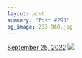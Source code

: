 ```yaml
---
layout: post
summary: 'Post #293'
og_image: 293-960.jpg
---
```


<p>
  <time>
    <a href="/293">September 25, 2022</a>
  </time>
  <a href="/293">
    <img src="{{ site.assets_url }}/293-480.jpg" srcset="{{ site.assets_url }}/293-240.jpg 240w, {{ site.assets_url }}/293-480.jpg 480w, {{ site.assets_url }}/293-720.jpg 720w, {{ site.assets_url }}/293-960.jpg 960w" sizes="(min-width: 700px) 50vw, calc(100vw - 2rem)" />
  </a>
</p>
